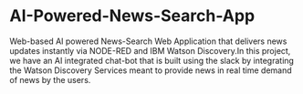 # AI-Powered-News-Search-App

Web-based AI powered News-Search Web Application that delivers news updates instantly via NODE-RED and IBM Watson Discovery.In this project, we have an AI integrated chat-bot that is built using the slack  by integrating the Watson Discovery Services meant to provide news in real time demand of news by the users.
